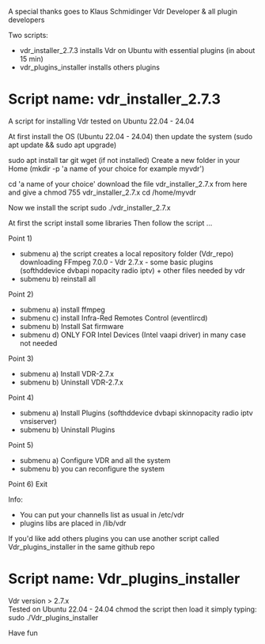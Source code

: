 A  special thanks goes to Klaus Schmidinger Vdr Developer & all plugin developers

Two scripts: 
- vdr_installer_2.7.3 installs Vdr on Ubuntu with essential plugins (in about 15 min)
- vdr_plugins_installer installs others plugins 
  
# Script name: vdr_installer_2.7.3
A script for installing Vdr 
tested on Ubuntu 22.04 - 24.04 

At first install the OS (Ubuntu 22.04 - 24.04)
then update the system (sudo apt update && sudo apt upgrade)

sudo apt install tar git wget (if not installed)
Create a new folder in your Home (mkdir -p 'a name of your choice for example myvdr')

cd 'a name of your choice'
download the file vdr_installer_2.7.x from here
and give a chmod 755 vdr_installer_2.7.x
cd /home/myvdr

Now we install the script
sudo ./vdr_installer_2.7.x

At first the script install some libraries
Then follow the script  ...

Point 1) 
* submenu a) the script creates a local repository folder (Vdr_repo) downloading FFmpeg 7.0.0 - Vdr 2.7.x - some basic plugins (softhddevice dvbapi nopacity radio iptv) + other files needed by vdr
* submenu b) reinstall all

Point 2) 
* submenu a) install ffmpeg
* submenu c) install Infra-Red Remotes Control (eventlircd)
* submenu b) Install Sat firmware 
* submenu d) ONLY FOR Intel Devices (Intel vaapi driver) in many case not needed

Point 3) 
* submenu a) Install VDR-2.7.x
* submenu b) Uninstall VDR-2.7.x

Point 4) 
* submenu a) Install Plugins (softhddevice dvbapi skinnopacity radio iptv vnsiserver)
* submenu b) Uninstall Plugins

Point 5) 
* submenu a) Configure VDR and all the system
* submenu b) you can reconfigure the system

Point 6) Exit

Info:
* You can put your channells list as usual in /etc/vdr
* plugins libs are placed in /lib/vdr

If you'd like add others plugins you can use another script called Vdr_plugins_installer in the same github repo
    
#    Script name: Vdr_plugins_installer
Vdr version > 2.7.x  
Tested on Ubuntu 22.04 - 24.04
chmod the script
then load it simply typing: sudo ./Vdr_plugins_installer   


Have fun
